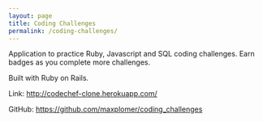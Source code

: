 ```yaml
---
layout: page
title: Coding Challenges
permalink: /coding-challenges/
---
```


Application to practice Ruby, Javascript and SQL coding challenges.  Earn badges as you complete more challenges.

Built with Ruby on Rails.

Link: <a href="http://codechef-clone.herokuapp.com/" target="_blank">http://codechef-clone.herokuapp.com/</a>

GitHub: <a href="https://github.com/maxplomer/coding_challenges" target="_blank">https://github.com/maxplomer/coding_challenges</a>

